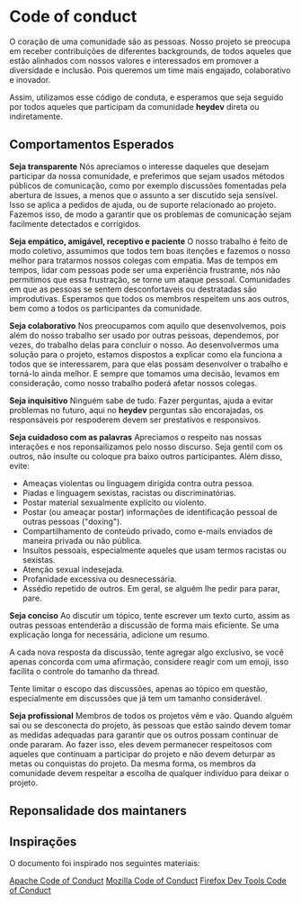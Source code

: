 # Code of conduct

O coração de uma comunidade são as pessoas. Nosso projeto se preocupa em receber contribuições de diferentes backgrounds, de todos aqueles que estão alinhados com nossos valores e interessados em promover a diversidade e inclusão. Pois queremos um time mais engajado, colaborativo e inovador.

Assim, utilizamos esse código de conduta, e esperamos que seja seguido por todos aqueles que participam da comunidade **heydev** direta ou indiretamente.

## Comportamentos Esperados

**Seja transparente** Nós apreciamos o interesse daqueles que desejam participar da nossa comunidade, e preferimos que sejam usados métodos públicos de comunicação, como por exemplo discussões fomentadas pela abertura de issues, a menos que o assunto a ser discutido seja sensível. Isso se aplica a pedidos de ajuda, ou de suporte relacionado ao projeto. Fazemos isso, de modo a garantir que os problemas de comunicação sejam facilmente detectados e corrigidos.

**Seja empático, amigável, receptivo e  paciente** O nosso trabalho é feito de modo coletivo, assumimos que todos tem boas itenções e fazemos o nosso melhor para tratarmos nossos colegas com empatia. Mas de tempos em tempos, lidar com pessoas pode ser uma experiência frustrante, nós não permitimos que essa frustração, se torne um ataque pessoal. Comunidades em que as pessoas se sentem desconfortaveis ou destratadas são improdutivas. Esperamos que todos os membros respeitem uns aos outros, bem como a todos os participantes da comunidade.

**Seja colaborativo** Nos preocupamos com aquilo que desenvolvemos, pois além do nosso trabalho ser usado por outras pessoas, dependemos, por vezes, do trabalho delas para concluir o nosso. Ao desenvolvermos uma solução para o projeto, estamos dispostos a explicar como ela funciona a todos que se interessarem, para que elas possam desenvolver o trabalho e torná-lo ainda melhor. E sempre que tomamos uma decisão, levamos em consideração, como nosso trabalho poderá afetar nossos colegas.

**Seja inquisitivo** Ninguém sabe de tudo. Fazer perguntas, ajuda a evitar problemas no futuro, aqui no **heydev** perguntas são encorajadas, os responsáveis por respoderem devem ser prestativos e responsivos.

**Seja cuidadoso com as palavras** Apreciamos o respeito nas nossas interações e nos reponsailizamos pelo nosso discurso. Seja gentil com os outros, não insulte ou coloque pra baixo outros participantes. Além disso, evite:

- Ameaças violentas ou linguagem dirigida contra outra pessoa.
- Piadas e linguagem sexistas, racistas ou discriminatórias.
- Postar material sexualmente explícito ou violento.
- Postar (ou ameaçar postar) informações de identificação pessoal de outras pessoas ("doxing").
- Compartilhamento de conteúdo privado, como e-mails enviados de maneira privada ou não pública.
- Insultos pessoais, especialmente aqueles que usam termos racistas ou sexistas.
- Atenção sexual indesejada.
- Profanidade excessiva ou desnecessária.
- Assédio repetido de outros. Em geral, se alguém lhe pedir para parar, pare.

**Seja conciso** Ao discutir um tópico, tente escrever um texto curto, assim as outras pessoas entenderão a discussão de forma mais eficiente. Se uma explicação longa for necessária, adicione um resumo.

A cada nova resposta da discussão, tente agregar algo exclusivo, se você apenas concorda com uma afirmação, considere reagir com um emoji, isso facilita o controle do tamanho da thread.

Tente limitar o escopo das discussões, apenas ao tópico em questão, especialmente em discussões que já tem um tamanho considerável.

**Seja profissional** Membros de todos os projetos vêm e vão. Quando alguém sai ou se desconecta do projeto, às pessoas que estão saindo devem tomar as medidas adequadas para garantir que os outros possam continuar de onde pararam. Ao fazer isso, eles devem permanecer respeitosos com aqueles que continuam a participar do projeto e não devem deturpar as metas ou conquistas do projeto. Da mesma forma, os membros da comunidade devem respeitar a escolha de qualquer indivíduo para deixar o projeto.

## Reponsalidade dos maintaners

## Inspirações

O documento foi inspirado nos seguintes materiais:

[Apache Code of Conduct](http://www.apache.org/foundation/policies/conduct)
[Mozilla Code of Conduct](https://www.mozilla.org/pt-BR/about/governance/policies/participation/)
[Firefox Dev Tools Code of Conduct](https://github.com/firefox-devtools/debugger/blob/master/CODE_OF_CONDUCT.md)

